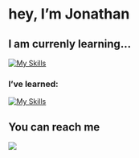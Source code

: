 # hey, I’m Jonathan 

## I am currenly learning...
[![My Skills](https://skills.thijs.gg/icons?i=kotlin,py,r)](https://skills.thijs.gg)


### I’ve learned:
[![My Skills](https://skills.thijs.gg/icons?i=html,css,js,nodejs,mysql,figma)](https://skills.thijs.gg)


## You can reach me
![](https://img.shields.io/badge/jonathan.almeida@sptech.school-0078D4?style=for-the-badge&logo=microsoft-outlook&logoColor=white)


 
